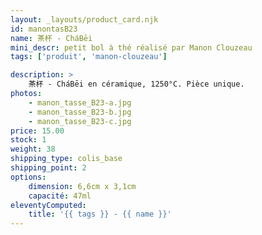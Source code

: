 ```yaml
---
layout: _layouts/product_card.njk
id: manontasB23
name: 茶杯 - CháBēi
mini_descr: petit bol à thé réalisé par Manon Clouzeau
tags: ['produit', 'manon-clouzeau']

description: >
    茶杯 - CháBēi en céramique, 1250°C. Pièce unique.
photos:
    - manon_tasse_B23-a.jpg
    - manon_tasse_B23-b.jpg
    - manon_tasse_B23-c.jpg
price: 15.00
stock: 1
weight: 38
shipping_type: colis_base
shipping_point: 2
options:
    dimension: 6,6cm x 3,1cm
    capacité: 47ml
eleventyComputed:
    title: '{{ tags }} - {{ name }}'
---
```

